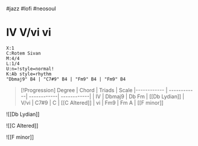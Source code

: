 #jazz #lofi #neosoul

 # IV V/vi vi
```music-abc
X:1
C:Rotem Sivan
M:4/4
L:1/4
U:n=!style=normal!
K:Ab style=rhythm
"Dbmaj9" B4 | "C7#9" B4 | "Fm9" B4 | "Fm9" B4 
```

> [!Progression]
Degree | Chord | Triads  | Scale 
|------------ | ------------| ------------| ------------| 
| IV | Dbmaj9  | Db Fm | [[Db Lydian]]
| V/vi | C7#9 | C | [[C Altered]]
| vi | Fm9 | Fm A | [[F minor]]

![[Db Lydian]]

![[C Altered]]

![[F minor]]